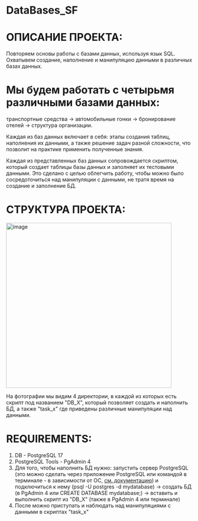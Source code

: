 # DataBases_SF

# ОПИСАНИЕ ПРОЕКТА:
Повторяем основы работы с базами данных, используя язык SQL. Охватывем создание, наполнение и манипуляцию данными в различных базах данных.

# Мы будем работать с четырьмя различными базами данных:
транспортные средства -> 
автомобильные гонки -> 
бронирование отелей -> 
структура организации.

Каждая из баз данных включает в себя: этапы создания таблиц, наполнения их данными, а также решение задач разной сложности, что позволит на практике применить полученные знания.

Каждая из представленных баз данных сопровождается скриптом, который создает таблицы базы данных и заполняет их тестовыми данными. Это сделано с целью облегчить работу, чтобы можно было сосредоточиться над манипуляции с данными, не тратя время на создание и заполнение БД.

# СТРУКТУРА ПРОЕКТА:
<img width="447" alt="image" src="https://github.com/user-attachments/assets/2c87b3cc-cf9b-4f05-a059-c68d882d1fc1" />

На фотографии мы видим 4 директории, в каждой из которых есть скрипт под названием "DB_X", который позволяет создать и наполнить БД, а также "task_x" где приведены различные манипуляции над данными.

# REQUIREMENTS:
1. DB - PostgreSQL 17
2. PostgreSQL Tools - PgAdmin 4
3. Для того, чтобы наполнить БД нужно: запустить сервер PostgreSQL (это можно сделать через приложение PostgreSQL или командой в терминале - в зависимости от ОС, [см. документацию](https://www.postgresql.org/docs/current/app-psql.html)) и подключиться к нему (psql -U postgres -d mydatabase) -> создать БД (в PgAdmin 4 или CREATE DATABASE mydatabase;) -> вставить и выполнить скрипт из "DB_X" (также в PgAdmin 4 или терминале)
4. После можно приступать и наблюдать над манипуляциями с данными в скриптах "task_x"
